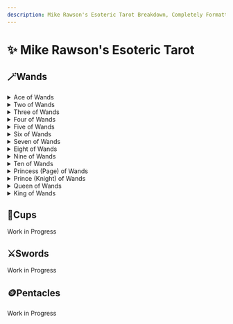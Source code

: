 ```yaml
---
description: Mike Rawson's Esoteric Tarot Breakdown, Completely Formatted
---
```


# ✨ Mike Rawson's Esoteric Tarot

## 🪄Wands

<details>

<summary>Ace of Wands</summary>

#### The Ace of Wands

**Wands and Fire:**

Wands represent the element of Fire, the raw energy of existence. They are associated with:

* Willpower
* Power
* Ego
* Development
* Competition
* Self-assertion
* Aggression
* Battle
* Struggles

**Aces as Seeds:**

The Aces represent the elements in their purest form, the root or essence. They are like seeds waiting to germinate and grow into the other cards in the suit.

**Divinatory Meanings:**

The Ace of Wands represents the core essence of Fire: opportunity, creativity, beginnings, and raw power. It can also signify overwhelming energy leading to chaos.

**Waite's Iconography:**

* A living wand with 10 leaves (possibly symbolizing the 10 Sephirah on the Tree of Life)
* Phallic symbolism in the shape of the wand

**Meanings:**

* Power
* Ego
* Willpower
* Strength
* Creation
* Invention
* Excitement
* Sexual desire
* Eagerness for new beginnings

**Astrological Correspondence:**

* One quarter of the skies, Cancer, Leo, Virgo
* Asia

**Qabalah / Golden Dawn:**

* Resides in Kether on the Tree of Atziluth
* Kether (the Absolute) - Sphere of Pluto - pure being, not manifested

**Meaning:**

* The source of all energy in the universe
* Pure potential

**Crowley's Interpretation:**

* Yods forming the Tree of Life - a glyph of Fire's power
* Raw essence of Fire

**Symbolism:**

* Force
* Strength
* Rush
* Vigor
* Natural energy

<img src="../.gitbook/assets/image (15).png" alt="" data-size="original">

</details>

<details>

<summary>Two of Wands</summary>

#### Two of Wands

**Twos: Duality and Decisions**

Twos represent union, connection, but also duality, contrasting ideas, and the need for decisions.

**Wands and Fire:**

Wands represent the element of Fire, the raw energy of existence. They are associated with:

* Willpower
* Power
* Ego
* Development
* Competition
* Self-assertion
* Aggression
* Battle
* Struggles

**Waite's Iconography:**

A well-dressed man stands on a castle rampart, holding a globe. He's positioned between two Wands.

**Possible Meanings:**

* Dissatisfaction after achievement: Looking beyond what's been achieved, considering new challenges.
* Leaving the known for the unknown: Stepping outside of comfort zones to pursue new ventures.

**Astrological Correspondence:**

* Mars in Aries (Mar 21 – 30): Impulsive, energetic, passionate, or quick-tempered, aggressive, and reckless.

**Qabalah / Golden Dawn:**

* Lord of Dominion. Resides in Chokmah on the Tree of Atziluth.
* Chokmah (Wisdom) - Sphere of Neptune - strong masculine energy.

**Meaning:**

* Balanced, stable strength and dominion.

**Crowley's Interpretation:**

* "Dominion": Will in its purest form, free from egotistical desires.
* Crossed Dorjes with flames: References to Buddhist and Yogic philosophies on selfless action.

**Symbolism:**

* Influence
* Authority
* Power
* Dominion
* Strength
* Harmony
* Boldness
* Courage
* Fierceness
* Generosity
* Ambition

<img src="../.gitbook/assets/image (14).png" alt="" data-size="original">

</details>

<details>

<summary>Three of Wands</summary>

#### The Three of Wands

**Threes: Full Expression**

Threes represent the complete expression of the suit's energy. They signify a strong, secure, and stable situation.

**Wands and Fire:**

Wands represent the raw energy of existence, the element of Fire. They are associated with:

* Willpower
* Power
* Ego
* Development
* Competition
* Self-assertion
* Aggression
* Battle
* Struggles

**Waite's Iconography:**

A well-dressed man stands confidently between three Wands, gazing out to sea at passing ships.

**Meanings:**

* Material success
* Strength
* Solid foundation
* Established force
* Pride (can be positive or negative)
* Arrogance (negative aspect of pride)

**Astrological Correspondence:**

* Sun in Aries (Mar 31 – Apr 10): Assertive, enterprising, bold, or combative, forceful, and selfish.

**Qabalah / Golden Dawn:**

* Lord of Established Strength. Resides in Binah on the Tree of Atziluth.
* Binah (Understanding) - Sphere of Saturn - strong feminine energy.

**Meaning:**

* Balanced and powerful expression of will

**Crowley's Interpretation:**

* "Virtue": Balanced expression of masculine and feminine energies, resulting in growth.

**Symbolism:**

* Pride
* Arrogance (negative aspect of pride)
* Self-assertion
* Established force
* Strength
* Realization of hopes
* Completion of labors
* Success after struggle
* Nobility

<img src="../.gitbook/assets/image (13).png" alt="" data-size="original">

</details>

<details>

<summary>Four of Wands</summary>

#### The Four of Wands

**Fours: Structure and Completion**

Fours represent structure, stability, and order. They define the core meaning of the suit's element in a practical sense.

**Wands and Fire:**

Wands represent the raw energy of existence, the element of Fire. They are associated with:

* Willpower
* Power
* Ego
* Development
* Competition
* Self-assertion
* Aggression
* Battle
* Struggles

**Waite's Iconography:**

Four Wands are arranged to form an open structure before a castle. People celebrate or dance in the background.

**Meanings:**

* Harmony
* Marriage
* Solidity
* Optimism
* Love of freedom
* Strong foundation (even in negative readings)

**Astrological Correspondence:**

* Venus in Aries (Apr 11 – 20): Ardent, passionate, persuasive, but also self-centered and lacking empathy.

**Qabalah / Golden Dawn:**

* Lord of Perfected Work. Resides in Chesed on the Tree of Atziluth.
* Chesed (Mercy) - Sphere of Jupiter - strong, associated with law and beginnings of form.

**Meaning:**

* Completion of work
* Harmony of opposing forces (masculine and feminine)

**Crowley's Interpretation:**

* "Completion": Manifestation of will into form, a balanced union of masculine and feminine energies.

**Symbolism:**

* Settlement
* Completion
* Rest after labor
* Subtlety
* Cleverness
* Perfection

<img src="../.gitbook/assets/image (12).png" alt="" data-size="original">

</details>

<details>

<summary>Five of Wands</summary>

#### The Five of Wands

**Fives: Conflict and Loss**

Fives represent challenges, struggles, and conflict. They often indicate external influences causing disruptions and losses.

**Wands and Fire:**

Wands represent the raw energy of existence, the element of Fire. They are associated with:

* Willpower
* Power
* Ego
* Development
* Competition
* Self-assertion
* Aggression
* Battle
* Struggles

**Waite's Iconography:**

Five young men fight playfully with Wands.

**Meanings:**

* Conflict (not necessarily serious)
* Competition
* Difficulty
* Loss
* Potential for a more serious battle

**Astrological Correspondence:**

* Saturn in Leo (Jul 22 – Aug 1): Authoritative, self-assured, but also frustrated by limitations and potentially resentful of authority.

**Meaning:**

* Quarreling, agitation, and strife.

**Qabalah / Golden Dawn:**

* Lord of Strife. Resides in Geburah on the Tree of Atziluth.
* Geburah (Severity) - Sphere of Mars - strong but unbalanced energy.

**Meaning:**

* Destructive force, necessary for change and purification.

**Crowley's Interpretation:**

* "Strife": Volcanic energy, a clash of opposing forces.

**Symbolism:**

* Quarreling
* Fighting
* Violence
* Boldness
* Cruelty
* Lust
* Desire

<img src="../.gitbook/assets/image (11).png" alt="" data-size="original">

</details>

<details>

<summary>Six of Wands</summary>

#### The Six of Wands

**Sixes: Recovery and Sharing**

Sixes represent a positive turn after the challenges of the Fives. They indicate communication, success, relationships, and sharing.

**Wands and Fire:**

Wands represent the raw energy of existence, the element of Fire. They are associated with:

* Willpower
* Power
* Ego
* Development
* Competition
* Self-assertion
* Aggression
* Battle
* Struggles

**Waite's Iconography:**

A triumphant man rides on horseback during a victory parade or celebration.

**Meanings:**

* Victory
* Success
* Achievement of goals
* Optimism
* Good news

**Astrological Correspondence:**

* Jupiter in Leo (Aug 2 – Aug 11): Generous, big-hearted, positive, and authoritative.

**Qabalah / Golden Dawn:**

* Lord of Victory. Resides in Tiphareth on the Tree of Atziluth.
* Tiphareth (Beauty) - Sphere of the Sun - strong, balanced manifestation.

**Meaning:**

* Balanced manifestation of will, leading to success.

**Crowley's Interpretation:**

* "Victory": Perfect balance of power, resulting in well-deserved victory.

**Symbolism:**

* Gain
* Victory after strife
* Love
* Pleasure earned through hard work
* Carefulness
* Riches
* Success
* Sociability

<img src="../.gitbook/assets/image (10).png" alt="" data-size="original">

</details>

<details>

<summary>Seven of Wands</summary>

#### The Seven of Wands

**Sevens: Victories and Challenges**

Sevens represent victories, but also the risks, dangers, and courage required to achieve them.

**Wands and Fire:**

Wands represent the raw energy of existence, the element of Fire. They are associated with:

* Willpower
* Power
* Ego
* Development
* Competition
* Self-assertion
* Aggression
* Battle
* Struggles

**Waite's Iconography:**

A lone figure stands on higher ground, defending himself with a staff against six attackers.

**Meanings:**

* Victory through willpower
* Facing challenges
* Courage
* Perseverance
* Need to defend yourself (may need a less aggressive approach)

**Astrological Correspondence:**

* Mars in Leo (Aug 12 – Aug 22): Dramatic, enthusiastic, ambitious, but also potentially arrogant and domineering.

**Qabalah / Golden Dawn:**

* Netzach (Victory) - Sphere of Venus - can suffer from imbalance and illusion.

**Meaning:**

* Individual courage in the face of opposition.

**Crowley's Interpretation:**

* "Valour": A battle requiring individual bravery, but the outcome is uncertain.

**Symbolism:**

* Opposition
* Courage
* Possible victory through effort

<img src="../.gitbook/assets/image (9).png" alt="" data-size="original">

</details>

<details>

<summary>Eight of Wands</summary>

#### The Eight of Wands

**Eights: Movement and Change**

Eights represent movement, progress, and change. They can also indicate obstacles or delays to movement.

**Wands and Fire:**

Wands represent the raw energy of existence, the element of Fire. They are associated with:

* Willpower
* Power
* Ego
* Development
* Competition
* Self-assertion
* Aggression
* Battle
* Struggles

**Waite's Iconography:**

Eight staffs fly through the sky.

**Meanings:**

* Movement
* Swift action
* New beginnings
* Change
* Taking action to get what you want
* Unresolved plans (if negative)

**Astrological Correspondence:**

* Mercury in Sagittarius (Nov 23 – Dec 2): Frank, adaptable, but also potentially nervous, unstable, and lacking focus.

**Qabalah / Golden Dawn:**

* Lord of Swiftness. Resides in Hod on the Tree of Atziluth.
* Hod (Splendor) - Sphere of Mercury - represents intellect and communication.

**Meaning:**

* Rapid communication of ideas, but potentially lacking focus.

**Crowley's Interpretation:**

* "Swiftness": Quick and forceful communication, but potentially short-lived.

**Symbolism:**

* Communication
* Messages
* Haste
* Taking action (may be rash action)

<img src="../.gitbook/assets/image (8).png" alt="" data-size="original">

</details>

<details>

<summary>Nine of Wands</summary>

#### The Nine of Wands

**Nines: Completion and Integration**

Nines represent the completion of a cycle, often achieved through struggle and compromise. They indicate a need for integration and acceptance.

**Wands and Fire:**

Wands represent the raw energy of existence, the element of Fire. They are associated with:

* Willpower
* Power
* Ego
* Development
* Competition
* Self-assertion
* Aggression
* Battle
* Struggles

**Waite's Iconography:**

A man with a bandaged head leans on his staff, looking at eight other staffs.

**Meanings:**

* Defense
* Strength
* Perseverance
* Overcoming challenges
* Recovering from setbacks

**Astrological Correspondence:**

* Moon in Sagittarius (Dec 3 – Dec 12): Sincere, optimistic, idealistic, but also potentially careless and restless.

**Qabalah / Golden Dawn:**

* Lord of Great Strength. Resides in Yesod on the Tree of Atziluth.
* Yesod (Foundation) - Sphere of the Moon - stable and supportive.

**Meaning:**

* Strength and resilience, but acknowledging the cost of achievement.

**Crowley's Interpretation:**

* "Strength": Powerful, but adaptable defense in the face of challenges.

**Symbolism:**

* Defense
* Strength
* Perseverance
* Overcoming adversity

<img src="../.gitbook/assets/image (7).png" alt="" data-size="original">

</details>

<details>

<summary>Ten of Wands</summary>

#### The Ten of Wands

**Tens: Completion and Culmination**

Tens represent culmination, achievement, and the need to go beyond the present situation. They can also indicate abundance or overindulgence.

**Wands and Fire:**

Wands represent the raw energy of existence, the element of Fire. They are associated with:

* Willpower
* Power
* Ego
* Development
* Competition
* Self-assertion
* Aggression
* Battle
* Struggles

**Waite's Iconography:**

A man carries ten staffs with difficulty.

**Meanings:**

* Burden
* Overwork
* Feeling overwhelmed
* Difficulty letting go
* Need to delegate or reassess

**Astrological Correspondence:**

* Saturn in Sagittarius (Dec 13 – Dec 21): A difficult and restrictive combination, indicating a clash of ambitions and limitations.

**Qabalah / Golden Dawn:**

* Lord of Oppression. Resides in Malkuth on the Tree of Atziluth.
* Malkuth (The Kingdom) - Sphere of Saturn - the material world.

**Meaning:**

* Oppressive and destructive use of force.

**Crowley's Interpretation:**

* "Oppression": Blind and destructive force used for selfish ends.

**Symbolism:**

* Burden
* Overwork
* Feeling overwhelmed
* Stagnation
* Unhealthy attachment to achievement

<img src="../.gitbook/assets/image (6).png" alt="" data-size="original">

</details>

<details>

<summary>Princess (Page) of Wands</summary>

#### The Princess of Wands

**Fire Manifested**

The Princess of Wands embodies fiery energy grounded in the material world. She represents creativity, passion, and a strong will.

**Fire and Earth**

In Tarot, Wands represent fire, the element of raw energy and passion. The Princesses represent the earth element, signifying manifestation and grounding of ideas in the real world. The Princess of Wands is the fire of creativity taking physical form.

**Crowley's Interpretation:**

* "The Dance of the Virgin Priestess of the Lords of Fire": Fiercely independent, creative, and energetic. Can be vengeful and theatrical if poorly dignified.

**Symbolism:**

* Creativity
* Passion
* Strong will
* Taking action
* Manifestation

**Astrological Correspondence:**

* Rulers Cancer, Leo, and Virgo (depending on the system used).

**Qabalah / Golden Dawn:**

* Malkuth (The Kingdom) - the Sphere of Earth, the material world.

**Divinatory Meanings:**

* A new project or relationship
* Taking action to make your dreams a reality
* A surge of creativity
* A message or information
* A young woman with fiery energy (fire-colored hair, blue eyes)

<img src="../.gitbook/assets/image (5) (1).png" alt="" data-size="original">

</details>

<details>

<summary>Prince (Knight) of Wands</summary>

#### The Prince of Wands

**Air Fueled by Fire**

The Prince of Wands embodies the qualities of air (ideas and communication) combined with the fiery energy of passion and action. He is enthusiastic, adventurous, and a natural leader.

**Fire and Air**

* Wands represent fire, the element of raw energy and drive.
* Princes represent air, the element of intellect, communication, and movement.

The Prince of Wands is a combination of these two elements. He has the fire to take action and the air to think creatively and strategically.

**Crowley's Interpretation:**

* "He is Air of Fire, which produces expansion and speed." He is energetic, enthusiastic, and a natural leader. Can be impulsive or boastful if poorly dignified.

**Symbolism:**

* Enthusiasm
* Action
* Leadership
* Communication
* Adventure
* Travel

**Astrological Correspondence:**

* Cancer-Leo cusp (depending on the system used). This is a blend of water (emotion) and fire (passion).

**Qabalah / Golden Dawn:**

* Tiphareth (Beauty) - Sphere of the Sun - represents balance and harmony.

**Divinatory Meanings:**

* Taking action on an idea
* A journey or adventure
* Strong communication skills
* A young man with light hair and blue or gray eyes (fire+air coloring)
* Can also represent boasting or impulsiveness

<img src="../.gitbook/assets/image (4) (1).png" alt="" data-size="original">

</details>

<details>

<summary>Queen of Wands</summary>

#### Queen of Wands

**Wands and Fire:**

Wands represent the element of Fire, the energy of existence. They are associated with:

* Willpower
* Power
* Ego
* Development
* Competition
* Self-assertion
* Aggression
* Battle
* Struggles

**Queens and Water:**

Queens represent the element of Water, indicating:

* Love
* Passivity
* Formlessness
* Emotions
* Creativity
* Deception

**Crowley's Interpretation:**

The Queen of Wands sits enthroned above steady flames. She holds a fiery wand in one hand and rests the other on a leopard's head, symbolizing her control over fierce fire.

**Crowley wrote:**

She is Water of Fire – The fluidity and colour of Fire. An attractive power, liked, kind and generous when not opposed. Immense capacity for friendship and love, but on her initiative. An image of supreme feminine strength and nobility, but this is something of a façade. She can also be easily deceived and is quick to take offence.

**Divinatory Meanings:**

The Queen of Wands represents adaptability, a steady force, and powerful femininity. However, she can also be prideful, stubborn, and vengeful. These qualities can also apply to a situation if no specific person is indicated.

**Astrological Correspondence:**

* She rules 20° Pisces to 20° Aries (Mar 11 – Apr 10)
* Corresponds to 10 Cups, 2 Wands, 3 Wands
* Mostly Cardinal Fire, but partly Mutable Water
* Last Decan of Pisces - first two Decans of Aries

**Qabalah / Golden Dawn:**

* Resides in Binah (3) on the Tree of Atziluth
* Binah (Understanding) - Sphere of Saturn - very strong, the supreme female concept

**Waite's Iconography:**

* Queen sits on a throne holding a staff (Wand) and a sunflower
* Lions symbolize Fire energy
* Sunflower references Fire and life
* Black cat at her feet
* 10 leaves on the staff potentially represent the 10 Sephirah on the Tree of Life

**Divinatory Meanings (Physical Appearance):**

* Woman with red or gold hair and blue or brown eyes

<img src="../.gitbook/assets/image (133).png" alt="" data-size="original">

</details>

<details>

<summary>King of Wands</summary>

#### King of Wands

**Kings** represent authoritative figures and embody the element of Fire, the energy of existence. Fire is not passive and can be destructive. It's associated with:

* Willpower
* Power
* Ego
* Development
* Competition
* Self-assertion
* Aggression
* Battle
* Struggles

**Crowley's Interpretation:**

A dynamic, forceful card depicting a black horse leaping through flames (Moorish/Arabian). The King's armor signifies the qualities of the elements battling for us in life. He holds the same wand as the Ace, symbolizing him as the driving force of Fire energy.

**Crowley wrote:**

He is Fire of Fire. He is active, generous, fierce, sudden and impetuous. Ill dignified he is evil minded, cruel, bigoted and brutal. In either case he is ill-fitted to carry out his actions, if he fails at his first attempt he has no more resource. He wins spectacularly or fails spectacularly. A warning to be careful of untimely action and the need to remain cool and resolute.

**Divinatory Meanings:**

The King of Wands represents mature power used wisely. He is a strong, honest, passionate, strong-minded, reliable leader who can inspire others. However, he can also be impatient, intolerant (acting hastily), or good but severe. These qualities can also apply to a situation if no specific person is indicated.

**Astrological Correspondence:**

* He rules 20° Scorpio to 20° Sagittarius (Nov 13-Dec 12)
* Corresponds to 7 Cups, 8 Wands, 9 Wands
* Mostly Mutable Fire with some Fixed Water elements
* Last Decan of Scorpio - first two Decans of Sagittarius

**Qabalah / Golden Dawn:**

* Resides in Chokmah on the Tree of Atziluth
* Ruled by Neptune, very strong, the supreme male concept
* Chokmah (Wisdom) - Sphere of Neptune - very strong - the supreme male concept

**Waite's Iconography:**

* King sits on a throne holding a staff (Wand)
* 10 leaves on the staff potentially represent the 10 Sephirah on the Tree of Life
* Fire salamanders depicted on the ground, cloak, and throne
* Lions (Leo, the Fire sign) on the throne and chain
* Fire salamanders biting their tails forming a circle (eternity)
* Crown indicates flames
* Serpents behind and on robe refer to Chokmah

**Divinatory Meanings (Physical Appearance):**

* Man with blond or red hair and blue or hazel eyes

<img src="../.gitbook/assets/image (131).png" alt="" data-size="original"><img src="../.gitbook/assets/image (132).png" alt="" data-size="original">

</details>

## 🍵Cups

Work in Progress

## ⚔️Swords

Work in Progress

## 🪙Pentacles

Work in Progress

